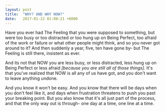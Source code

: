 ```yaml
---
layout: post
title:  "WHY? AND WHY NOW?"
date:   2017-01-22 01:08:21 +0000
---
```



Have you ever had The Feeling that you were supposed to something, but were too busy or too distracted or too hung up on Being Perfect, too afraid of the work or failure or what other people might think, and so you never got around to it? And then suddenly a year, five, ten have gone by- but The Feeling is still there, insistent as ever. 

And its not that NOW you are less busy, or less distracted, less hung up on Being Perfect or less afraid *[because you are still all of those things]*. It's that you've realized that NOW is all any of us have got, and you don't want to leave anything undone.

And you know it won't be easy. And you know that there will be days when you don't feel like it, and days when frustration threatens to push you past your breaking point. But you also know that it's all just part of the process, and that the only way out is through- one day at a time, one line at a time. 
